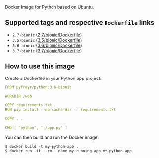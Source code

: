 Docker Image for Python based on Ubuntu.


## Supported tags and respective `Dockerfile` links


- `2.7-bionic` ([2.7/bionic/Dockerfile](https://github.com/pyfreyr/docker-python/blob/master/2.7/bionic/Dockerfile))
- `3.5-bionic` ([3.5/bionic/Dockerfile](https://github.com/pyfreyr/docker-python/blob/master/3.5/bionic/Dockerfile))
- `3.6-bionic` ([3.6/bionic/Dockerfile](https://github.com/pyfreyr/docker-python/blob/master/3.6/bionic/Dockerfile))
- `3.7-bionic` ([3.7/bionic/Dockerfile](https://github.com/pyfreyr/docker-python/blob/master/3.7/bionic/Dockerfile))


## How to use this image

Create a Dockerfile in your Python app project:

```yaml
FROM pyfreyr/python:3.6-bionic

WORKDIR /web

COPY requirements.txt .
RUN pip install --no-cache-dir -r requirements.txt

COPY . .

CMD [ "python", "./app.py" ]
```

You can then build and run the Docker image:

    $ docker build -t my-python-app .
    $ docker run -it --rm --name my-running-app my-python-app